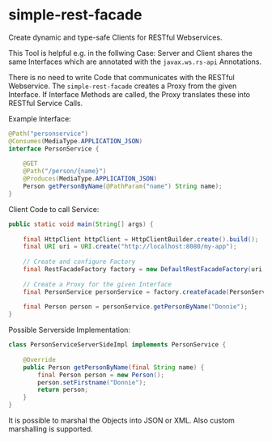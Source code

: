 simple-rest-facade
==================

Create dynamic and type-safe Clients for RESTful Webservices.

This Tool is helpful e.g. in the follwing Case: Server and Client shares the same Interfaces which are
 annotated with the `javax.ws.rs-api` Annotations.

There is no need to write Code that communicates with the RESTful Webservice. The `simple-rest-facade`
 creates a Proxy from the given Interface. If Interface Methods are called, the Proxy translates these
 into RESTful Service Calls.

Example Interface:
```java
@Path("personservice")
@Consumes(MediaType.APPLICATION_JSON)    
interface PersonService {
    
    @GET
    @Path("/person/{name}")
    @Produces(MediaType.APPLICATION_JSON)
    Person getPersonByName(@PathParam("name") String name);
}
```

Client Code to call Service:
```java
public static void main(String[] args) {
    
    final HttpClient httpClient = HttpClientBuilder.create().build();
    final URI uri = URI.create("http://localhost:8080/my-app");
    
    // Create and configure Factory
    final RestFacadeFactory factory = new DefaultRestFacadeFactory(uri, httpClient, MediaType.APPLICATION_JSON);
    
    // Create a Proxy for the given Interface
    final PersonService personService = factory.createFacade(PersonService.class);
    
    final Person person = personService.getPersonByName("Donnie");
}
```

Possible Serverside Implementation:
```java
class PersonServiceServerSideImpl implements PersonService {
    
    @Override
    public Person getPersonByName(final String name) {
        final Person person = new Person();
        person.setFirstname("Donnie");
        return person;
    }
}
```

It is possible to marshal the Objects into JSON or XML. Also custom marshalling is supported.
